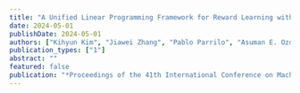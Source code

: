 ```yaml
---
title: "A Unified Linear Programming Framework for Reward Learning with Offline Human Behavior and Feedback Data"
date: 2024-05-01
publishDate: 2024-05-01
authors: ["Kihyun Kim", "Jiawei Zhang", "Pablo Parrilo", "Asuman E. Ozdaglar"]
publication_types: ["1"]
abstract: ""
featured: false
publication: "*Proceedings of the 41th International Conference on Machine Learning (ICML 2024)*"
---
```


